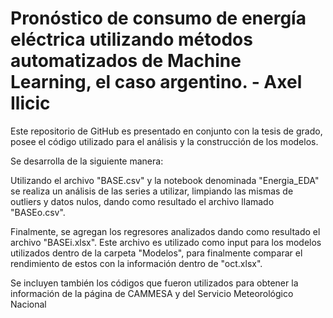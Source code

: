 # Pronóstico de consumo de energía eléctrica utilizando métodos automatizados de Machine Learning, el caso argentino. - Axel Ilicic
Este repositorio de GitHub es presentado en conjunto con la tesis de grado, posee el código utilizado para el análisis y la construcción de los modelos.

Se desarrolla de la siguiente manera:

Utilizando el archivo "BASE.csv" y la notebook denominada "Energia_EDA" se realiza un análisis de las series a utilizar, limpiando las mismas de outliers y datos nulos, dando como resultado el archivo llamado "BASEo.csv".

Finalmente, se agregan los regresores analizados dando como resultado el archivo "BASEi.xlsx". Este archivo es utilizado como input para los modelos utilizados dentro de la carpeta "Modelos", para finalmente comparar el rendimiento de estos con la información dentro de "oct.xlsx".

Se incluyen también los códigos que fueron utilizados para obtener la información de la página de CAMMESA y del Servicio Meteorológico Nacional
